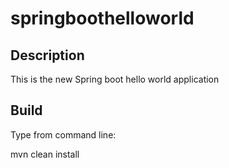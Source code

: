 # springboothelloworld

## Description
This is the new Spring boot hello world application

## Build
Type from command line:

mvn clean install